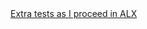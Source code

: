 <!DOCTYPE html>
<html>
<body>
<a href= "https://www.includehelp.com/c-programming-examples-solved-c-programs.aspx"> Extra tests as I proceed in ALX </a>
<body>
</html>
